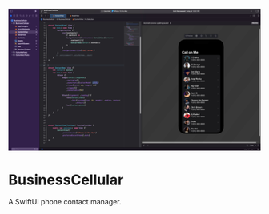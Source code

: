 ![eCommerce Store Template](/mdassets/BusinessCellular.jpg)

# BusinessCellular
A SwiftUI phone contact manager.
